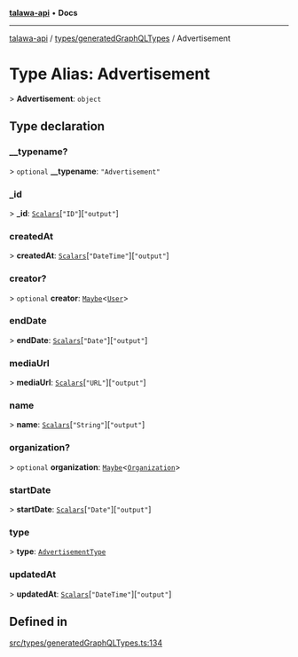 [**talawa-api**](../../../README.md) • **Docs**

***

[talawa-api](../../../modules.md) / [types/generatedGraphQLTypes](../README.md) / Advertisement

# Type Alias: Advertisement

\> **Advertisement**: `object`

## Type declaration

### \_\_typename?

\> `optional` **\_\_typename**: `"Advertisement"`

### \_id

\> **\_id**: [`Scalars`](Scalars.md)\[`"ID"`\]\[`"output"`\]

### createdAt

\> **createdAt**: [`Scalars`](Scalars.md)\[`"DateTime"`\]\[`"output"`\]

### creator?

\> `optional` **creator**: [`Maybe`](Maybe.md)\<[`User`](User.md)\>

### endDate

\> **endDate**: [`Scalars`](Scalars.md)\[`"Date"`\]\[`"output"`\]

### mediaUrl

\> **mediaUrl**: [`Scalars`](Scalars.md)\[`"URL"`\]\[`"output"`\]

### name

\> **name**: [`Scalars`](Scalars.md)\[`"String"`\]\[`"output"`\]

### organization?

\> `optional` **organization**: [`Maybe`](Maybe.md)\<[`Organization`](Organization.md)\>

### startDate

\> **startDate**: [`Scalars`](Scalars.md)\[`"Date"`\]\[`"output"`\]

### type

\> **type**: [`AdvertisementType`](AdvertisementType.md)

### updatedAt

\> **updatedAt**: [`Scalars`](Scalars.md)\[`"DateTime"`\]\[`"output"`\]

## Defined in

[src/types/generatedGraphQLTypes.ts:134](https://github.com/PalisadoesFoundation/talawa-api/blob/d0c167bb942c4778fba221c2cdd27665fc7dbf61/src/types/generatedGraphQLTypes.ts#L134)
